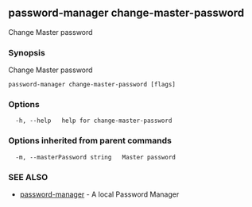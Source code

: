 ## password-manager change-master-password

Change Master password

### Synopsis

Change Master password

```
password-manager change-master-password [flags]
```

### Options

```
  -h, --help   help for change-master-password
```

### Options inherited from parent commands

```
  -m, --masterPassword string   Master password
```

### SEE ALSO

* [password-manager](password-manager.md)	 - A local Password Manager
